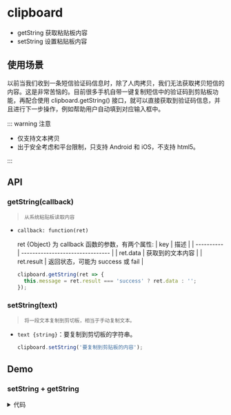 # clipboard <Badge text="0.8+" type="warn" vertical="middle"/>

- getString 获取粘贴板内容
- setString 设置粘贴板内容

## 使用场景

以前当我们收到一条短信验证码信息时，除了人肉拷贝，我们无法获取拷贝短信的内容。这是非常苦恼的。目前很多手机自带一键复制短信中的验证码到剪贴板功能，再配合使用 clipboard.getString() 接口，就可以直接获取到验证码信息，并且进行下一步操作，例如帮助用户自动填到对应输入框中。

::: warning 注意

- 仅支持文本拷贝
- 出于安全考虑和平台限制，只支持 Android 和 iOS，不支持 html5。

:::

## API

### getString(callback) <Badge text="only in android & ios" type="warning" />

> <small>从系统粘贴板读取内容</small>

- `callback: function(ret)`

  ret {Object} 为 callback 函数的参数，有两个属性:
  | key | 描述 |
  | ---------- | -------------------------------- |
  | ret.data | 获取到的文本内容 |
  | ret.result | 返回状态，可能为 success 或 fail |

  ```javascript
  clipboard.getString(ret => {
    this.message = ret.result === 'success' ? ret.data : '';
  });
  ```

### setString(text)

> <small>将一段文本复制到剪切板，相当于手动复制文本。</small>

- `text {string}`：要复制到剪切板的字符串。

  ```javascript
  clipboard.setString('要复制到剪贴板的内容');
  ```

## Demo

### setString + getString

[<IPhoneImg imgSrc="https://img.alicdn.com/tfs/TB1tzJaomzqK1RjSZFpXXakSXXa-265-438.png" />](http://dotwe.org/vue/2e3e71b2f296c69228ae0cbd5e5854fe)

<!-- [![](/clipboard-1.png)](http://dotwe.org/vue/2e3e71b2f296c69228ae0cbd5e5854fe) -->

<details>
  <summary>代码</summary>

```vue
<template>
  <div>
    <div class="row">
      <text class="label">set to clipboard: </text>
      <input :value="text" class="input" type="text"
        :autofocus="true" @input="handleChange"
      />
    </div>
    <div class="row btn-holder">
      <text class="btn" @click="handleSet">setString</text>
      <text class="btn" @click="handleGet">getString(not supported in web)</text>
    </div>
    <div class="row">
      <text class="label">get from clipboard: </text>
      <text>{{message}}</text>
    </div>
  </div>
</template>

<script>
const clipboard = weex.requireModule('clipboard');
const modal = weex.requireModule('modal');

export default {
  data() {
    return {
      text: '',
      message: ''
    };
  },
  methods: {
    handleSet() {
      clipboard.setString(this.text);
      modal.toast({
        message: 'set success',
        duration: 0.3
      });
    },
    handleGet() {
      clipboard.getString(ret => {
        this.message = ret.result === 'success' ? ret.data : '';
      });
    },
    handleChange(e) {
      this.text = e.value;
    }
  }
};
</script>

<style scoped>
.row {
  flex-direction: row;
  border-bottom-width: 1px;
  border-color: #333;
  padding-top: 10px;
  padding-right: 10px;
  padding-bottom: 10px;
  padding-left: 10px;
}
.label {
  width: 250px;
}
.input {
  width: 400px;
  height: 50px;
  color: black;
  border-width: 1px;
  border-color: black;
}
.btn-holder {
  justify-content: space-around;
}
.btn {
  padding-top: 10px;
  padding-right: 10px;
  padding-bottom: 10px;
  padding-left: 10px;
  border-width: 1px;
  border-color: black;
  background-color: #238fff;
  color: #fff;
}
</style>
```

</details>
